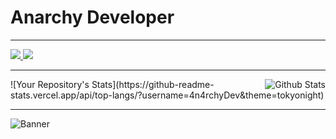 <h1>Anarchy Developer</h1>

---

<a href="https://github.com/4n4rchyDev"> <img src="https://discord.c99.nl/widget/theme-4/805842079091654696.png"> </a> <a href="https://github.com/4n4rchyDev"><img src="https://discord.c99.nl/widget/theme-4/855404028892938241.png"> </a>

---

<img align="right" alt="Github Stats" src="https://github-readme-stats.vercel.app/api?username=4n4rchyDev&theme=tokyonight&show_icons=true&hide_border=true" />
![Your Repository's Stats](https://github-readme-stats.vercel.app/api/top-langs/?username=4n4rchyDev&theme=tokyonight)

---

![Banner](https://data.whicdn.com/images/244251337/original.gif)
